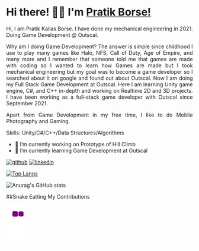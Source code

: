 
# Hi there! 👋🏻 I'm <a href="https://www.linkedin.com/in/PratikKailasBorse/" target="_blank"> Pratik Borse! </a>

<div align="justify">
  
Hi, I am Pratik Kailas Borse. I have done my mechanical engineering in 2021.
Doing Game Development @ Outscal.
  
Why am I doing Game Development?
  The answer is simple since childhood I use to play many games like Halo, NFS, Call of Duty, Age of Empire, and many more and I remember that someone told me that games are made with coding so I wanted to learn how Games are made but I took mechanical engineering but my goal was to become a game developer so I searched about it on google and found out about Outscal.
Now I am doing my Full Stack Game Development at Outscal. Here I am learning Unity game engine, C#, and C++ in-depth and working on Realtime 2D and 3D projects. I have been working as a full-stack game developer with Outscal since September 2021.

Apart from Game Development in my free time, I like to do Moblie  Photography and Gaming.


Skills: Unity/C#/C++/Data Structures/Algorithms

- 🔭 I’m currently working on Prototype of Hill Climb 
- 🌱 I’m currently learning Game Development at Outscal 


[<img src='https://cdn.jsdelivr.net/npm/simple-icons@3.0.1/icons/github.svg' alt='github' height='40'>](https://github.com/Zepar99)  [<img src='https://cdn.jsdelivr.net/npm/simple-icons@3.0.1/icons/linkedin.svg' alt='linkedin' height='40'>](https://www.linkedin.com/in/PratikKailasBorse/)  

[![Top Langs](https://github-readme-stats.vercel.app/api/top-langs/?username=Zepar99)](https://github.com/anuraghazra/github-readme-stats)

![Anurag's GitHub stats](https://github-readme-stats.vercel.app/api?username=Zepar99&theme=github_dark)
  
  ##Snake Eatting My Contributions
  
 ![snake gif](https://github.com/Zepar99/Zepar99/blob/output/github-contribution-grid-snake.gif)
